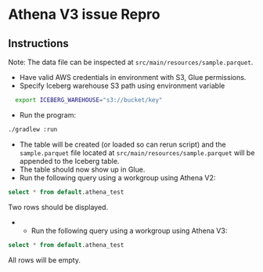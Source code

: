 # Athena V3 issue Repro

## Instructions

Note: The data file can be inspected at `src/main/resources/sample.parquet`.

- Have valid AWS credentials in environment with S3, Glue permissions.
- Specify Iceberg warehouse S3 path using environment variable
```bash
  export ICEBERG_WAREHOUSE="s3://bucket/key"
```
- Run the program:
```bash
./gradlew :run
```

- The table will be created (or loaded so can rerun script) and the `sample.parquet` file located at `src/main/resources/sample.parquet` will be appended to the Iceberg table.
- The table should now show up in Glue.
- Run the following query using a workgroup using Athena V2:
```sql
select * from default.athena_test
```
Two rows should be displayed.
- - Run the following query using a workgroup using Athena V3:
```sql
select * from default.athena_test
```
All rows will be empty.
